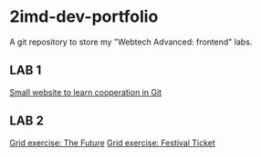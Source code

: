 # 2imd-dev-portfolio
A git repository to store my "Webtech Advanced: frontend" labs.

## LAB 1
[Small website to learn cooperation in Git](https://github.com/Moophie/2imd-dev-advanced-lab1)

## LAB 2 
[Grid exercise: The Future](https://codepen.io/moophie/pen/LYbQBdW)
[Grid exercise: Festival Ticket](https://codepen.io/moophie/pen/WNoMgQe)
